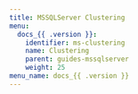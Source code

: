 ```yaml
---
title: MSSQLServer Clustering
menu:
  docs_{{ .version }}:
    identifier: ms-clustering
    name: Clustering
    parent: guides-mssqlserver
    weight: 25
menu_name: docs_{{ .version }}
---
```

